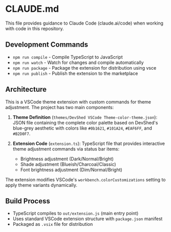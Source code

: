 # CLAUDE.md

This file provides guidance to Claude Code (claude.ai/code) when working with code in this repository.

## Development Commands

- `npm run compile` - Compile TypeScript to JavaScript
- `npm run watch` - Watch for changes and compile automatically
- `npm run package` - Package the extension for distribution using vsce
- `npm run publish` - Publish the extension to the marketplace

## Architecture

This is a VSCode theme extension with custom commands for theme adjustment. The project has two main components:

1. **Theme Definition** (`themes/DevShed VSCode Theme-color-theme.json`): JSON file containing the complete color palette based on DevShed's blue-grey aesthetic with colors like `#0b1621`, `#101A24`, `#EAF6FF`, and `#B2D0F7`.

2. **Extension Code** (`extension.ts`): TypeScript file that provides interactive theme adjustment commands via status bar items:
   - Brightness adjustment (Dark/Normal/Bright)
   - Shade adjustment (Blueish/Charcoal/Classic)  
   - Font brightness adjustment (Dim/Normal/Bright)

The extension modifies VSCode's `workbench.colorCustomizations` setting to apply theme variants dynamically.

## Build Process

- TypeScript compiles to `out/extension.js` (main entry point)
- Uses standard VSCode extension structure with `package.json` manifest
- Packaged as `.vsix` file for distribution